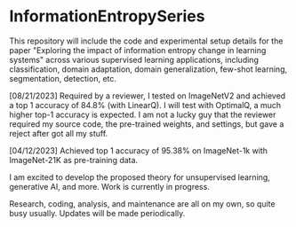 # InformationEntropySeries
This repository will include the code and experimental setup details for the paper "Exploring the impact of information entropy change in learning systems" across various supervised learning applications, including classification, domain adaptation, domain generalization, few-shot learning, segmentation, detection, etc.

[08/21/2023] Required by a reviewer, I tested on ImageNetV2 and achieved a top 1 accuracy of 84.8% (with LinearQ). I will test with OptimalQ, a much higher top-1 accuracy is expected. I am not a lucky guy that the reviewer required my source code, the pre-trained weights, and settings, but gave a reject after got all my stuff. 

[04/12/2023] Achieved top 1 accuracy of 95.38% on ImageNet-1k with ImageNet-21K as pre-training data.

I am excited to develop the proposed theory for unsupervised learning, generative AI, and more. Work is currently in progress.

Research, coding, analysis, and maintenance are all on my own, so quite busy usually. Updates will be made periodically.
